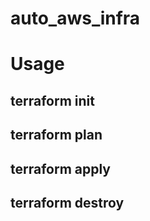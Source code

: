 # auto_aws_infra

# Usage
## terraform init
## terraform plan
## terraform apply
## terraform destroy